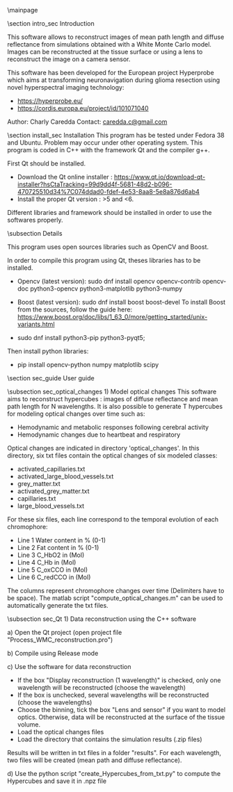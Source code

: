 \mainpage
 
 \section intro_sec Introduction
 
This software allows to reconstruct images of mean path length and diffuse reflectance from simulations obtained with a White Monte Carlo model.
Images can be reconstructed at the tissue surface or using a lens to reconstruct the image on a camera sensor.

This software has been developed for the European project Hyperprobe which aims at transforming neuronavigation during glioma resection using novel
hyperspectral imaging technology: 
- https://hyperprobe.eu/
- https://cordis.europa.eu/project/id/101071040

Author: Charly Caredda
Contact: caredda.c@gmail.com
 
 \section install_sec Installation
This program has be tested under Fedora 38 and Ubuntu. Problem may occur under other operating system.
This program is coded in C++ with the framework Qt and the compiler g++.

First Qt should be installed.
- Download the Qt online installer : https://www.qt.io/download-qt-installer?hsCtaTracking=99d9dd4f-5681-48d2-b096-470725510d34%7C074ddad0-fdef-4e53-8aa8-5e8a876d6ab4
- Install the proper Qt version : >5 and <6.

Different libraries and framework should be installed in order to use the softwares properly. 

\subsection Details

This program uses open sources libraries such as OpenCV and Boost.

In order to compile this program using Qt, theses libraries has to be installed.

- Opencv (latest version): sudo dnf install opencv opencv-contrib opencv-doc python3-opencv python3-matplotlib python3-numpy

- Boost (latest version): sudo dnf install boost boost-devel
To install Boost from the sources, follow the guide here: https://www.boost.org/doc/libs/1_63_0/more/getting_started/unix-variants.html

- sudo dnf install python3-pip python3-pyqt5;

Then install python libraries:

- pip install opencv-python numpy matplotlib scipy


\section sec_guide User guide

\subsection sec_optical_changes 1) Model optical changes
This software aims to reconstruct hypercubes : images of diffuse reflectance and mean path length for N wavelengths.
It is also possible to generate T hypercubes for modeling optical changes over time such as:
- Hemodynamic and metabolic responses following cerebral activity
- Hemodynamic changes due to heartbeat and respiratory

Optical changes are indicated in directory 'optical_changes'.
In this directory, six txt files contain the optical changes of six modeled classes:
- activated_capillaries.txt
- activated_large_blood_vessels.txt
- grey_matter.txt
- activated_grey_matter.txt
- capillaries.txt
- large_blood_vessels.txt

For these six files, each line correspond to the temporal evolution of each chromophore:
- Line 1 Water content in % (0-1)
- Line 2 Fat content in % (0-1)
- Line 3 C_HbO2 in (Mol)
- Line 4 C_Hb in (Mol)
- Line 5 C_oxCCO in (Mol)
- Line 6 C_redCCO in (Mol)

The columns represent chromophore changes over time (Delimiters have to be space). The matlab script "compute_optical_changes.m" can be used to automatically generate the txt files.


\subsection sec_Qt 1) Data reconstruction using the C++ software

a) Open the Qt project (open project file "Process_WMC_reconstruction.pro")

b) Compile using Release mode

c) Use the software for data reconstruction

- If the box "Display reconstruction (1 wavelength)" is checked, only one wavelength will be reconstructed (choose the wavelength)
- If the box is unchecked, several wavelengths will be reconstructed (choose the wavelengths)
- Choose the binning, tick the box "Lens and sensor" if you want to model optics. Otherwise, data will be reconstructed at the surface of the tissue volume.
- Load the optical changes files
- Load the directory that contains the simulation results (.zip files)

Results will be written in txt files in a folder "results". For each wavelength, two files will be created (mean path and diffuse reflectance).

d) Use the python script "create_Hypercubes_from_txt.py" to compute the Hypercubes and save it in .npz file


 


 






